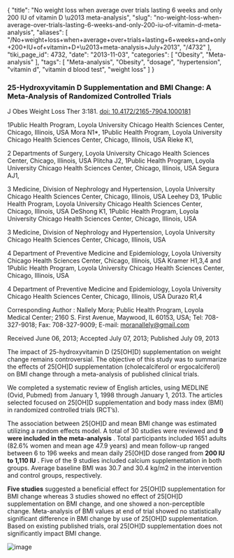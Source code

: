 {
    "title": "No weight loss when average over trials lasting 6 weeks and only 200 IU of vitamin D \u2013 meta-analysis",
    "slug": "no-weight-loss-when-average-over-trials-lasting-6-weeks-and-only-200-iu-of-vitamin-d-meta-analysis",
    "aliases": [
        "/No+weight+loss+when+average+over+trials+lasting+6+weeks+and+only+200+IU+of+vitamin+D+\u2013+meta-analysis+July+2013",
        "/4732"
    ],
    "tiki_page_id": 4732,
    "date": "2013-11-03",
    "categories": [
        "Obesity",
        "Meta-analysis"
    ],
    "tags": [
        "Meta-analysis",
        "Obesity",
        "dosage",
        "hypertension",
        "vitamin d",
        "vitamin d blood test",
        "weight loss"
    ]
}


### 25-Hydroxyvitamin D Supplementation and BMI Change: A Meta-Analysis of Randomized Controlled Trials

J Obes Weight Loss Ther 3:181. [doi: 10.4172/2165-7904.1000181](https://doi.org/10.4172/2165-7904.1000181)

1Public Health Program, Loyola University Chicago Health Sciences Center, Chicago, Illinois, USA Mora N1*, 1Public Health Program, Loyola University Chicago Health Sciences Center, Chicago, Illinois, USA Rieke K1, 

2 Departments of Surgery, Loyola University Chicago Health Sciences Center, Chicago, Illinois, USA Plitcha J2, 1Public Health Program, Loyola University Chicago Health Sciences Center, Chicago, Illinois, USA Segura AJ1, 

3 Medicine, Division of Nephrology and Hypertension, Loyola University Chicago Health Sciences Center, Chicago, Illinois, USA Leehey D3, 1Public Health Program, Loyola University Chicago Health Sciences Center, Chicago, Illinois, USA DeShong K1, 1Public Health Program, Loyola University Chicago Health Sciences Center, Chicago, Illinois, USA

3 Medicine, Division of Nephrology and Hypertension, Loyola University Chicago Health Sciences Center, Chicago, Illinois, USA

4 Department of Preventive Medicine and Epidemiology, Loyola University Chicago Health Sciences Center, Chicago, Illinois, USA Kramer H1,3,4 and 1Public Health Program, Loyola University Chicago Health Sciences Center, Chicago, Illinois, USA

4 Department of Preventive Medicine and Epidemiology, Loyola University Chicago Health Sciences Center, Chicago, Illinois, USA Durazo R1,4	

Corresponding Author : 	Nallely Mora; Public Health Program, Loyola Medical Center; 2160 S. First Avenue, Maywood, IL 60153, USA; Tel: 708-327-9018; Fax: 708-327-9009; E-mail: moranallely@gmail.com

Received June 06, 2013; Accepted July 07, 2013; Published July 09, 2013

The impact of 25-hydroxyvitamin D (25<span>[OH]</span>D) supplementation on weight change remains controversial. The objective of this study was to summarize the effects of 25<span>[OH]</span>D supplementation (cholecalciferol or ergocalciferol) on BMI change through a meta-analysis of published clinical trials. 

We completed a systematic review of English articles, using MEDLINE (Ovid, Pubmed) from January 1, 1998 through January 1, 2013. The articles selected focused on 25<span>[OH]</span>D supplementation and body mass index (BMI) in randomized controlled trials (RCT’s). 

The association between 25<span>[OH]</span>D and mean BMI change was estimated utilizing a random effects model. A total of 30 studies were reviewed and  **9 were included in the meta-analysis** . Total participants included 1651 adults (82.6% women and mean age 47.9 years) and mean follow-up ranged between 6 to 196 weeks and mean daily 25<span>[OH]</span>D dose ranged from  **200 IU to 1,110 IU** . Five of the 9 studies included calcium supplementation in both groups. Average baseline BMI was 30.7 and 30.4 kg/m2 in the intervention and control groups, respectively. 

 **Five studies**  suggested a beneficial effect for 25<span>[OH]</span>D supplementation for BMI change whereas 3 studies showed no effect of 25<span>[OH]</span>D supplementation on BMI change, and one showed a non-perceptible change. Meta-analysis of BMI values at end of trial showed no statistically significant difference in BMI change by use of 25<span>[OH]</span>D supplementation. Based on existing published trials, oral 25<span>[OH]</span>D supplementation does not significantly impact BMI change. 

<img src="https://d378j1rmrlek7x.cloudfront.net/attachments/jpeg/bmi-t2.jpg" alt="image">